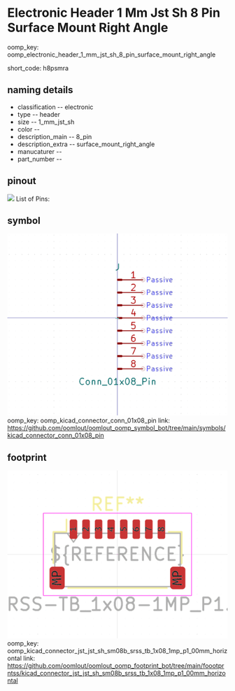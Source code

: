 # Electronic Header 1 Mm Jst Sh 8 Pin Surface Mount Right Angle
oomp_key: oomp_electronic_header_1_mm_jst_sh_8_pin_surface_mount_right_angle  

short_code: h8psmra
## naming details
* classification -- electronic
* type -- header
* size -- 1_mm_jst_sh
* color -- 
* description_main -- 8_pin
* description_extra -- surface_mount_right_angle
* manucaturer -- 
* part_number -- 
## pinout
![](working_pinout_600.png)
List of Pins:

## symbol

![](symbol/0/working/working_600.png)
oomp_key: oomp_kicad_connector_conn_01x08_pin
link: https://github.com/oomlout/oomlout_oomp_symbol_bot/tree/main/symbols/kicad_connector_conn_01x08_pin


## footprint

![](footprint/0/working/working_600.png)
oomp_key: oomp_kicad_connector_jst_jst_sh_sm08b_srss_tb_1x08_1mp_p1_00mm_horizontal
link: https://github.com/oomlout/oomlout_oomp_footprint_bot/tree/main/foootprntss/kicad_connector_jst_jst_sh_sm08b_srss_tb_1x08_1mp_p1_00mm_horizontal
